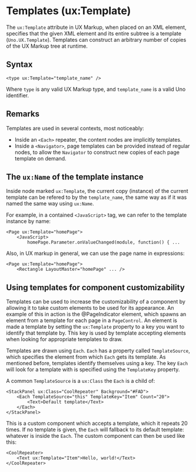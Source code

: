 # Templates (ux:Template)

The `ux:Template` attribute in UX Markup, when placed on an XML element, specifies that the given XML element and its entire subtree is a template (`Uno.UX.Template`). Templates can construct an arbitrary number of copies of the UX Markup tree at runtime.

## Syntax

	<type ux:Template="template_name" />

Where `type` is any valid UX Markup type, and `template_name` is a valid Uno identifier.

## Remarks

Templates are used in several contexts, most noticeably:

* Inside an `<Each>` repeater, the content nodes are implicitly templates.
* Inside a `<Navigator>`, page templates can be provided instead of regular nodes, to allow the `Navigator` to construct new copies of each page template on demand.

## The `ux:Name` of the template instance

Inside node marked `ux:Template`, the current copy (instance) of the current template can be refered to by the `template_name`, the same way as if it was named the same way using `ux:Name`.

For example, in a contained `<JavaScript>` tag, we can refer to the template instance by name:

	<Page ux:Template="homePage">
		<JavaScript>
			homePage.Parameter.onValueChanged(module, function() { ...

Also, in UX markup in general, we can use the page name in expressions:

	<Page ux:Template="homePage">
		<Rectangle LayoutMaster="homePage" ... />

## Using templates for component customizability

Templates can be used to increase the customizability of a component by allowing it to take custom elements to be used for its appearance. An example of this in action is the @PageIndicator element, which spawns an element from a template for each page in a `PageControl`. An element is made a template by setting the `ux:Template` property to a key you want to identify that template by. This key is used by template accepting elements when looking for appropriate templates to draw.

Templates are drawn using `Each`. `Each` has a property called `TemplateSource`, which specifies the element from which `Each` gets its template. As mentioned before, templates identify themselves using a key. The key `Each` will look for a template with is specified using the `TemplateKey` property.

A common `TemplateSource` is a `ux:Class` the `Each` is a child of:

	<StackPanel ux:Class="CoolRepeater" Background="#FAD">
		<Each TemplateSource="this" TemplateKey="Item" Count="20">
			<Text>Default template</Text>
		</Each>
	</StackPanel>

This is a custom component which accepts a template, which it repeats 20 times. If no template is given, the `Each` will fallback to its default template: whatever is inside the `Each`. The custom component can then be used like this:

	<CoolRepeater>
		<Text ux:Template="Item">Hello, world!</Text>
	</CoolRepeater>
